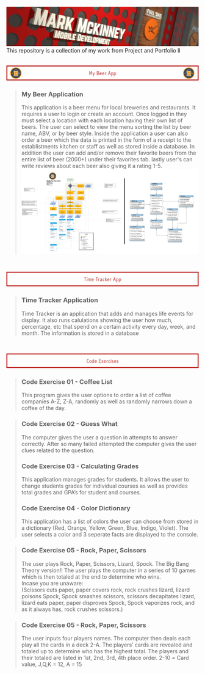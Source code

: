  ![header](misc/gitPortHeader.png) 
This repository is a collection of my work from Project and Portfolio II
<br>
<br>

 ![header](misc/header_MyBeerApp.png)
> ### My Beer Application
> This application is a beer menu for local breweries and restaurants. It requires a user to login or create an account. Once logged in they must select a location with each location having their own list of beers. The user can select to view the menu sorting the list by beer name, ABV, or by beer style. Inside the application a user can also order a beer which the data is printed in the form of a receipt to the establistments kitchen or staff as well as stored inside a database. In addition the user can add and/or remove their favorite beers from the entire list of beer (2000+) under their favorites tab. lastly user's can write reviews about each beer also giving it a rating 1-5.
 ![header](misc/diagram.png)  

>  
<br>

 ![header](misc/header_timeTrackerApp.png)
> ### Time Tracker Application
> Time Tracker is an application that adds and manages life events for display. It also runs calulations showing the user how much, percentage, etc that spend on a certain activity every day, week, and month. The information is stored in a database 

<br>

 ![header](misc/header_CE.png) 
> ### Code Exercise 01 - Coffee List
>This program gives the user options to order a list of coffee companies A-Z, Z-A, randomly as well as randomly narrows down a coffee of the day.

> ### Code Exercise 02 - Guess What
> The computer gives the user a question in attempts to answer correctly. After so many failed attempted the computer gives the user clues related to the question.
>
> ### Code Exercise 03 - Calculating Grades
> This application manages grades for students. It allows the user to change students grades for individual courses as well as provides total grades and GPA’s for student and courses.
> 
> ### Code Exercise 04 - Color Dictionary
> This application has a list of colors the user can choose from stored in a dictionary (Red, Orange, Yellow, Green, Blue, Indigo, Violet). The user selects a color and 3 seperate facts are displayed to the console.

> ### Code Exercise 05 - Rock, Paper, Scissors
> The user plays Rock, Paper, Scissors, Lizard, Spock. The Big Bang Theory version!! The user plays the computer in a series of 10 games which is then totaled at the end to determine who wins. 
<br> Incase you are unaware:
<br> (Scissors cuts paper, paper covers rock, rock crushes lizard, lizard poisons Spock, Spock smashes scissors, scissors decapitates lizard, lizard eats paper, paper disproves Spock, Spock vaporizes rock, and as it always has, rock crushes scissors.)

> ### Code Exercise 05 - Rock, Paper, Scissors
> The user inputs four players names. The computer then deals each play all the cards in a deck 2-A. The players’ cards are revealed and totaled up to determine who has the highest total. The players and their totaled are listed in 1st, 2nd, 3rd, 4th place order.
2-10 = Card value,
J,Q,K = 12,
A = 15

